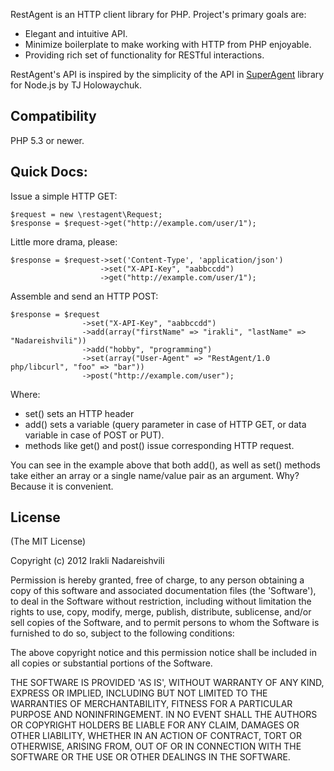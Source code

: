 RestAgent is an HTTP client library for PHP. Project's primary goals are: 

* Elegant and intuitive API. 
* Minimize boilerplate to make working with HTTP from PHP enjoyable.
* Providing rich set of functionality for RESTful interactions. 

RestAgent's API is inspired by the simplicity of the API in [SuperAgent](https://github.com/visionmedia/superagent) library for Node.js by TJ Holowaychuk.

## Compatibility

PHP 5.3 or newer.

## Quick Docs:

Issue a simple HTTP GET:

    $request = new \restagent\Request;
    $response = $request->get("http://example.com/user/1");

Little more drama, please:

    $response = $request->set('Content-Type', 'application/json')
                        ->set("X-API-Key", "aabbccdd")
                        ->get("http://example.com/user/1");

Assemble and send an HTTP POST:

    $response = $request
                    ->set("X-API-Key", "aabbccdd")
                    ->add(array("firstName" => "irakli", "lastName" => "Nadareishvili"))
                    ->add("hobby", "programming")
                    ->set(array("User-Agent" => "RestAgent/1.0 php/libcurl", "foo" => "bar"))
                    ->post("http://example.com/user");

Where:

* set() sets an HTTP header
* add() sets a variable (query parameter in case of HTTP GET, or data variable in case of POST or PUT).
* methods like get() and post() issue corresponding HTTP request.

You can see in the example above that both add(), as well as set() methods take either an array or a single name/value
pair as an argument. Why? Because it is convenient.

<!--
Furthermore, methods like ->get() and ->post() are just a convenience shortcut on calling ->method("get")->send(...);
If you want to use any HTTP methods not included in the above list, try issuing ->method(...)->send();
-->

## License

(The MIT License)

Copyright (c) 2012 Irakli Nadareishvili

Permission is hereby granted, free of charge, to any person obtaining
a copy of this software and associated documentation files (the
'Software'), to deal in the Software without restriction, including
without limitation the rights to use, copy, modify, merge, publish,
distribute, sublicense, and/or sell copies of the Software, and to
permit persons to whom the Software is furnished to do so, subject to
the following conditions:

The above copyright notice and this permission notice shall be
included in all copies or substantial portions of the Software.

THE SOFTWARE IS PROVIDED 'AS IS', WITHOUT WARRANTY OF ANY KIND,
EXPRESS OR IMPLIED, INCLUDING BUT NOT LIMITED TO THE WARRANTIES OF
MERCHANTABILITY, FITNESS FOR A PARTICULAR PURPOSE AND NONINFRINGEMENT.
IN NO EVENT SHALL THE AUTHORS OR COPYRIGHT HOLDERS BE LIABLE FOR ANY
CLAIM, DAMAGES OR OTHER LIABILITY, WHETHER IN AN ACTION OF CONTRACT,
TORT OR OTHERWISE, ARISING FROM, OUT OF OR IN CONNECTION WITH THE
SOFTWARE OR THE USE OR OTHER DEALINGS IN THE SOFTWARE.
